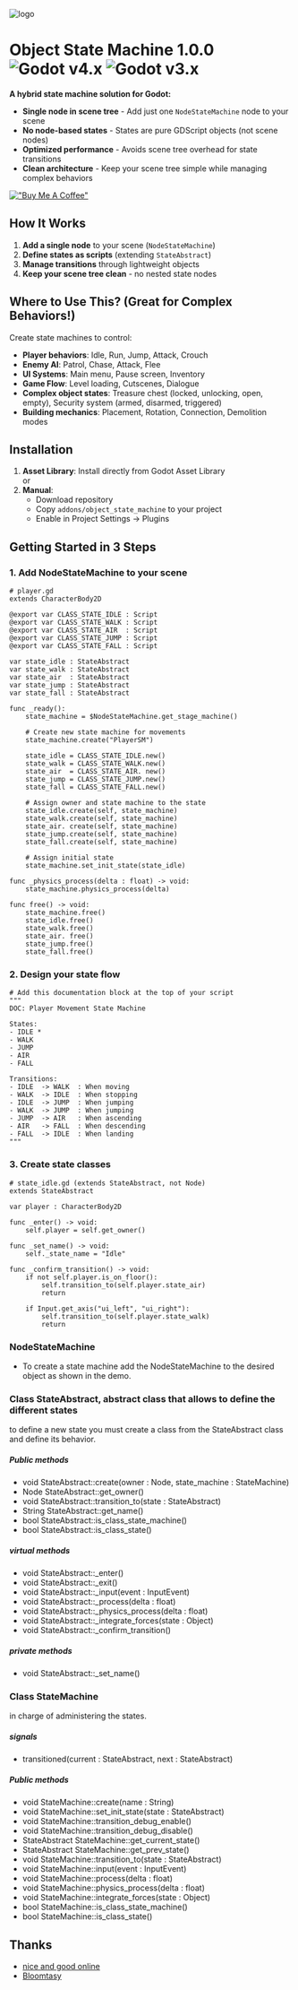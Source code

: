 ![logo](logo.png)

# Object State Machine 1.0.0 ![Godot v4.x](https://img.shields.io/badge/Godot-v4.x-%23478cbf) ![Godot v3.x](https://img.shields.io/badge/Godot-v3.x-%23478cbf)

**A hybrid state machine solution for Godot:**  
- **Single node in scene tree** - Add just one `NodeStateMachine` node to your scene
- **No node-based states** - States are pure GDScript objects (not scene nodes)
- **Optimized performance** - Avoids scene tree overhead for state transitions
- **Clean architecture** - Keep your scene tree simple while managing complex behaviors

[!["Buy Me A Coffee"](coffee.png)](https://ko-fi.com/lowlevel1989)

## How It Works
1. **Add a single node** to your scene (`NodeStateMachine`)
2. **Define states as scripts** (extending `StateAbstract`)
3. **Manage transitions** through lightweight objects
4. **Keep your scene tree clean** - no nested state nodes

## Where to Use This? (Great for Complex Behaviors!)
Create state machines to control:
- **Player behaviors**: Idle, Run, Jump, Attack, Crouch
- **Enemy AI**: Patrol, Chase, Attack, Flee
- **UI Systems**: Main menu, Pause screen, Inventory
- **Game Flow**: Level loading, Cutscenes, Dialogue
- **Complex object states**: Treasure chest (locked, unlocking, open, empty), Security system (armed, disarmed, triggered)
- **Building mechanics**: Placement, Rotation, Connection, Demolition modes

## Installation
1. **Asset Library**: Install directly from Godot Asset Library  
   or  
2. **Manual**:  
   - Download repository
   - Copy `addons/object_state_machine` to your project
   - Enable in Project Settings → Plugins

## Getting Started in 3 Steps

### 1. Add NodeStateMachine to your scene
```gdscript
# player.gd
extends CharacterBody2D

@export var CLASS_STATE_IDLE : Script
@export var CLASS_STATE_WALK : Script
@export var CLASS_STATE_AIR  : Script
@export var CLASS_STATE_JUMP : Script
@export var CLASS_STATE_FALL : Script

var state_idle : StateAbstract
var state_walk : StateAbstract
var state_air  : StateAbstract
var state_jump : StateAbstract
var state_fall : StateAbstract

func _ready():
    state_machine = $NodeStateMachine.get_stage_machine()

    # Create new state machine for movements
    state_machine.create("PlayerSM")

    state_idle = CLASS_STATE_IDLE.new()
    state_walk = CLASS_STATE_WALK.new()
    state_air  = CLASS_STATE_AIR. new()
    state_jump = CLASS_STATE_JUMP.new()
    state_fall = CLASS_STATE_FALL.new()

    # Assign owner and state machine to the state
    state_idle.create(self, state_machine)
    state_walk.create(self, state_machine)
    state_air. create(self, state_machine)
    state_jump.create(self, state_machine)
    state_fall.create(self, state_machine)

    # Assign initial state
    state_machine.set_init_state(state_idle)

func _physics_process(delta : float) -> void:
    state_machine.physics_process(delta)

func free() -> void:
    state_machine.free()
    state_idle.free()
    state_walk.free()
    state_air. free()
    state_jump.free()
    state_fall.free()
```

### 2. Design your state flow
```gdscript
# Add this documentation block at the top of your script
"""
DOC: Player Movement State Machine

States:
- IDLE *
- WALK
- JUMP
- AIR
- FALL

Transitions:
- IDLE  -> WALK  : When moving
- WALK  -> IDLE  : When stopping
- IDLE  -> JUMP  : When jumping
- WALK  -> JUMP  : When jumping
- JUMP  -> AIR   : When ascending
- AIR   -> FALL  : When descending
- FALL  -> IDLE  : When landing
"""
```

### 3. Create state classes
```gdscript
# state_idle.gd (extends StateAbstract, not Node)
extends StateAbstract

var player : CharacterBody2D

func _enter() -> void:
    self.player = self.get_owner()

func _set_name() -> void:
    self._state_name = "Idle"

func _confirm_transition() -> void:
    if not self.player.is_on_floor():
        self.transition_to(self.player.state_air)
        return

    if Input.get_axis("ui_left", "ui_right"):
        self.transition_to(self.player.state_walk)
        return
```

### NodeStateMachine

- To create a state machine add the NodeStateMachine to the desired object as shown in the demo.

### Class StateAbstract, abstract class that allows to define the different states

to define a new state you must create a class from the StateAbstract class and define its behavior.

##### Public methods
- void    StateAbstract::create(owner : Node, state_machine : StateMachine)
- Node    StateAbstract::get_owner()
- void    StateAbstract::transition_to(state : StateAbstract)
- String  StateAbstract::get_name()
- bool    StateAbstract::is_class_state_machine()
- bool    StateAbstract::is_class_state()

##### virtual methods
- void    StateAbstract::_enter()
- void    StateAbstract::_exit()
- void    StateAbstract::_input(event : InputEvent)
- void    StateAbstract::_process(delta : float)
- void    StateAbstract::_physics_process(delta : float)
- void    StateAbstract::_integrate_forces(state : Object)
- void    StateAbstract::_confirm_transition()

##### private methods
- void    StateAbstract::_set_name()

### Class StateMachine
in charge of administering the states.

##### signals
- transitioned(current : StateAbstract, next : StateAbstract)

##### Public methods
- void           StateMachine::create(name : String)
- void           StateMachine::set_init_state(state : StateAbstract)
- void           StateMachine::transition_debug_enable()
- void           StateMachine::transition_debug_disable()
- StateAbstract  StateMachine::get_current_state()
- StateAbstract  StateMachine::get_prev_state()
- void           StateMachine::transition_to(state : StateAbstract)
- void           StateMachine::input(event : InputEvent)
- void           StateMachine::process(delta : float)
- void           StateMachine::physics_process(delta : float)
- void           StateMachine::integrate_forces(state : Object)
- bool           StateMachine::is_class_state_machine()
- bool           StateMachine::is_class_state()

## Thanks
- [nice and good online](https://github.com/niceandgoodonline)
- [Bloomtasy](https://instagram.com/airi_magikal)
